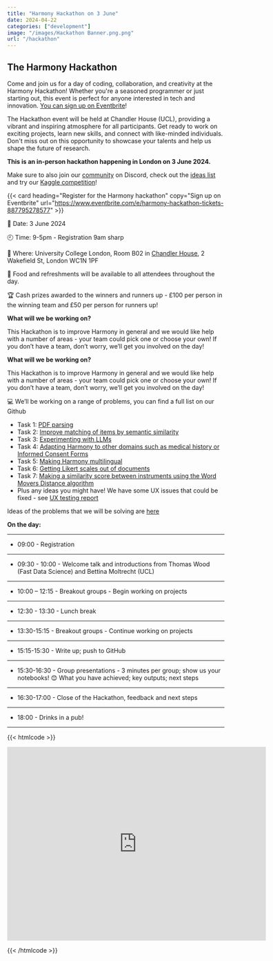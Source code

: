 ```yaml
---
title: "Harmony Hackathon on 3 June"
date: 2024-04-22
categories: ["development"]
image: "/images/Hackathon Banner.png.png"
url: "/hackathon"
---
```


## The Harmony Hackathon

Come and join us for a day of coding, collaboration, and creativity at the Harmony Hackathon! Whether you're a seasoned programmer or just starting out, this event is perfect for anyone interested in tech and innovation. [You can sign up on Eventbrite](https://www.eventbrite.com/e/harmony-hackathon-tickets-887795278577)!

The Hackathon event will be held at Chandler House (UCL), providing a vibrant and inspiring atmosphere for all participants. Get ready to work on exciting projects, learn new skills, and connect with like-minded individuals. Don't miss out on this opportunity to showcase your talents and help us shape the future of research.

**This is an in-person hackathon happening in London on 3 June 2024.**

Make sure to also join our [community](/community) on Discord, check out the [ideas list](/ideas) and try our [Kaggle competition](/kaggle)!

{{< card heading="Register for the Harmony hackathon" copy="Sign up on Eventbrite" url="https://www.eventbrite.com/e/harmony-hackathon-tickets-887795278577" >}}

:date:  Date: 3 June 2024

:clock9:  Time: 9-5pm - Registration 9am sharp

:office:  Where: University College London, Room B02 in [Chandler House](https://www.ucl.ac.uk/pals/contact/how-find-chandler-house), 2 Wakefield St, London WC1N 1PF

:fork_and_knife:  Food and refreshments will be available to all attendees throughout the day.

:trophy:  Cash prizes awarded to the winners and runners up - £100 per person in the winning team and £50 per person for runners up!

**What will we be working on?**

This Hackathon is to improve Harmony in general and we would like help with a number of areas - your team could pick one or choose your own! If you don’t have a team, don’t worry, we’ll get you involved on the day! 

**What will we be working on?**

This Hackathon is to improve Harmony in general and we would like help with a number of areas - your team could pick one or choose your own! If you don’t have a team, don’t worry, we’ll get you involved on the day! 

:computer: We’ll be working on a range of problems, you can find a full list on our Github 

* Task 1: [PDF parsing](https://github.com/harmonydata/hackathon/blob/main/1-pdf-parsing.md)
* Task 2: [Improve matching of items by semantic similarity](https://github.com/harmonydata/hackathon/blob/main/2-matching.md)
* Task 3: [Experimenting with LLMs](https://github.com/harmonydata/hackathon/blob/main/3-add-llms.md)
* Task 4: [Adapting Harmony to other domains such as medical history or Informed Consent Forms](https://github.com/harmonydata/hackathon/blob/main/4-other-domains.md)
* Task 5: [Making Harmony multilingual](https://github.com/harmonydata/hackathon/blob/main/5-multilingual.md)
* Task 6: [Getting Likert scales out of documents](https://github.com/harmonydata/hackathon/blob/main/6-likert.md)
* Task 7: [Making a similarity score between instruments using the Word Movers Distance algorithm](https://github.com/harmonydata/hackathon/blob/main/7-similarity.md)
* Plus any ideas you might have! We have some UX issues that could be fixed - see [UX testing report](https://github.com/harmonydata/hackathon/blob/main/UX%20Notes%20on%20Harmony%20Tool.pdf)

Ideas of the problems that we will be solving are [here](https://harmonydata.ac.uk/ideas) 


**On the day:**

---
* 09:00 - Registration
---
* 09:30 - 10:00 - Welcome talk and introductions from Thomas Wood (Fast Data Science) and Bettina Moltrecht (UCL)
---
* 10:00 – 12:15 - Breakout groups - Begin working on projects
---
* 12:30 - 13:30 - Lunch break
---
* 13:30-15:15 - Breakout groups - Continue working on projects
---
* 15:15-15:30 - Write up; push to GitHub
---
* 15:30-16:30 - Group presentations - 3 minutes per group; show us your notebooks! 😊
What you have achieved; key outputs; next steps
---
* 16:30-17:00 - Close of the Hackathon, feedback and next steps
---
* 18:00 - Drinks in a pub!
---


{{< htmlcode >}}

<iframe src="https://www.google.com/maps/embed?pb=!1m18!1m12!1m3!1d2482.309996403478!2d-0.1253497241544894!3d51.5258738093546!2m3!1f0!2f0!3f0!3m2!1i1024!2i768!4f13.1!3m3!1m2!1s0x48761b6c7eed7333%3A0xfc761cf8144fd8e3!2sChandler%20House%20(UCL)!5e0!3m2!1sen!2suk!4v1712832683672!5m2!1sen!2suk" width="600" height="450" style="border:0;" allowfullscreen="" loading="lazy" referrerpolicy="no-referrer-when-downgrade"></iframe>


<!--
<iframe src="https://docs.google.com/forms/d/e/1FAIpQLSeGORGXPvXzLuMH8uPRaeVDOdt2CEw0yM_zHK9ymiwm82hP2w/viewform?embedded=true" width="640" height="871" frameborder="0" marginheight="0" marginwidth="0" style="box-sizing: inherit; border: 0px; font-size: 17px; font-style: normal; font-weight: 300; margin: 0px; outline: 0px; padding: 0px; vertical-align: baseline; max-width: 100%; color: rgb(58, 58, 58); font-family: Roboto, sans-serif; font-variant-ligatures: normal; font-variant-caps: normal; letter-spacing: normal; orphans: 2; text-align: start; text-indent: 0px; text-transform: none; widows: 2; word-spacing: 0px; -webkit-text-stroke-width: 0px; white-space: normal; background-color: rgb(255, 255, 255); text-decoration-thickness: initial; text-decoration-style: initial; text-decoration-color: initial;"></iframe>
-->
{{< /htmlcode >}}


